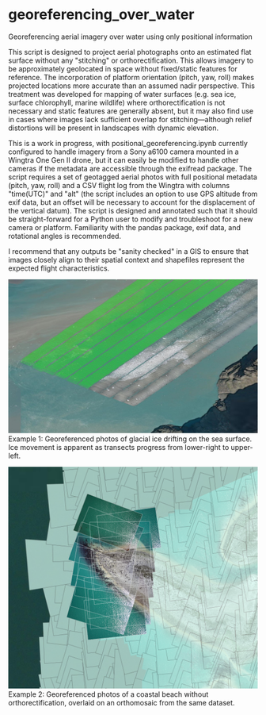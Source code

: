 # georeferencing_over_water
Georeferencing aerial imagery over water using only positional information 

This script is designed to project aerial photographs onto an estimated flat surface without any "stitching" or orthorectification. This allows imagery to be approximately geolocated in space without fixed/static features for reference. The incorporation of platform orientation (pitch, yaw, roll) makes projected locations more accurate than an assumed nadir perspective. This treatment was developed for mapping of water surfaces (e.g. sea ice, surface chlorophyll, marine wildlife) where orthorectification is not necessary and static features are generally absent, but it may also find use in cases where images lack sufficient overlap for stitching—although relief distortions will be present in landscapes with dynamic elevation.

This is a work in progress, with positional_georeferencing.ipynb currently configured to handle imagery from a Sony a6100 camera mounted in a Wingtra One Gen II drone, but it can easily be modified to handle other cameras if the metadata are accessible through the exifread package. The script requires a set of geotagged aerial photos with full positional metadata (pitch, yaw, roll) and a CSV flight log from the Wingtra with columns "time(UTC)" and "alt" (the script includes an option to use GPS altitude from exif data, but an offset will be necessary to account for the displacement of the vertical datum). The script is designed and annotated such that it should be straight-forward for a Python user to modify and troubleshoot for a new camera or platform. Familiarity with the pandas package, exif data, and rotational angles is recommended. 

I recommend that any outputs be "sanity checked" in a GIS to ensure that images closely align to their spatial context and shapefiles represent the expected flight characteristics.

![screenshot of georeferenced images and shapefile of footprints](https://github.com/gl7176/georeferencing_over_water/blob/main/ss.jpg)
Example 1: Georeferenced photos of glacial ice drifting on the sea surface. Ice movement is apparent as transects progress from lower-right to upper-left.

![screenshot of another georeferenced images and shapefile of footprints](https://github.com/gl7176/georeferencing_over_water/blob/main/ss2.png)
Example 2: Georeferenced photos of a coastal beach without orthorectification, overlaid on an orthomosaic from the same dataset.
